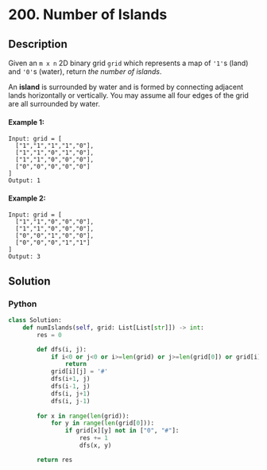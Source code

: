 # 200. Number of Islands

## Description
Given an `m x n` 2D binary grid `grid` which represents a map of `'1'`s (land) and `'0'`s (water), return *the number of islands*.

An **island** is surrounded by water and is formed by connecting adjacent lands horizontally or vertically. You may assume all four edges of the grid are all surrounded by water.

#### Example 1:
```
Input: grid = [
  ["1","1","1","1","0"],
  ["1","1","0","1","0"],
  ["1","1","0","0","0"],
  ["0","0","0","0","0"]
]
Output: 1
```

#### Example 2:
```
Input: grid = [
  ["1","1","0","0","0"],
  ["1","1","0","0","0"],
  ["0","0","1","0","0"],
  ["0","0","0","1","1"]
]
Output: 3
```


## Solution

### Python
```python
class Solution:
    def numIslands(self, grid: List[List[str]]) -> int:
        res = 0

        def dfs(i, j):
            if i<0 or j<0 or i>=len(grid) or j>=len(grid[0]) or grid[i][j] != '1':
                return
            grid[i][j] = '#'
            dfs(i+1, j)
            dfs(i-1, j)
            dfs(i, j+1)
            dfs(i, j-1)
        
        for x in range(len(grid)):
            for y in range(len(grid[0])):
                if grid[x][y] not in ["0", "#"]:
                    res += 1
                    dfs(x, y)

        return res
```